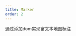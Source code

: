 ```yaml
---
title: Marker
order: 2
---
```


通过添加dom实现富文本地图标注

<playground path='tutorial/marker/demo/amap.js' rid='map'></playground>